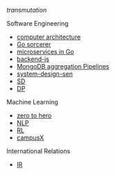 *transmutation*


Software Engineering
   * [computer architecture](https://www.youtube.com/playlist?list=PLhwVAYxlh5dvB1MkZrcRZy6x_a2yORNAu)
   * [Go sorcerer](https://www.youtube.com/@mattkdvb5154/playlists)
   * [microservices in Go](https://www.youtube.com/watch?v=VzBGi_n65iU&list=PLmD8u-IFdreyh6EUfevBcbiuCKzFk0EW_)
   * [backend-js](https://youtube.com/playlist?list=PLu71SKxNbfoBGh_8p_NS-ZAh6v7HhYqHW&si=_Mv73DYwUUfKPDKQ)
   * [MongoDB aggregation Pipelines](https://youtube.com/playlist?list=PLRAV69dS1uWQ6CZCehxKy0rjkqhQ2Z88t&si=r_2gcwuC24JUb-Wy)
   * [system-design-sen](https://youtube.com/playlist?list=PLMCXHnjXnTnvo6alSjVkgxV-VH6EPyvoX&si=78I-WgLMwF1dYbFL)
   * [SD](https://github.com/ByteByteGoHq/system-design-101?tab=readme-ov-file#what-tech-stack-is-commonly-used-for-microservices)
   * [DP](https://www.youtube.com/playlist?list=PL_z_8CaSLPWekqhdCPmFohncHwz8TY2Go)

Machine Learning
   * [zero to hero](https://www.youtube.com/playlist?list=PLAqhIrjkxbuWI23v9cThsA9GvCAUhRvKZ)
   * [NLP](https://www.youtube.com/playlist?list=PLtmWHNX-gukKocXQOkQjuVxglSDYWsSh9)
   * [RL](https://www.youtube.com/playlist?list=PLAdk-EyP1ND8MqJEJnSvaoUShrAWYe51U)
   * [campusX](https://youtube.com/playlist?list=PLKnIA16_Rmvbr7zKYQuBfsVkjoLcJgxHH&si=YZf5h1Iqnm2Rt55b)

International Relations
   * [IR](https://youtube.com/playlist?list=PL1vNLZF5gfweVpbWmOhb8rFksCeW2J2YB&si=GTSQFzPzISoX0Q4G)

